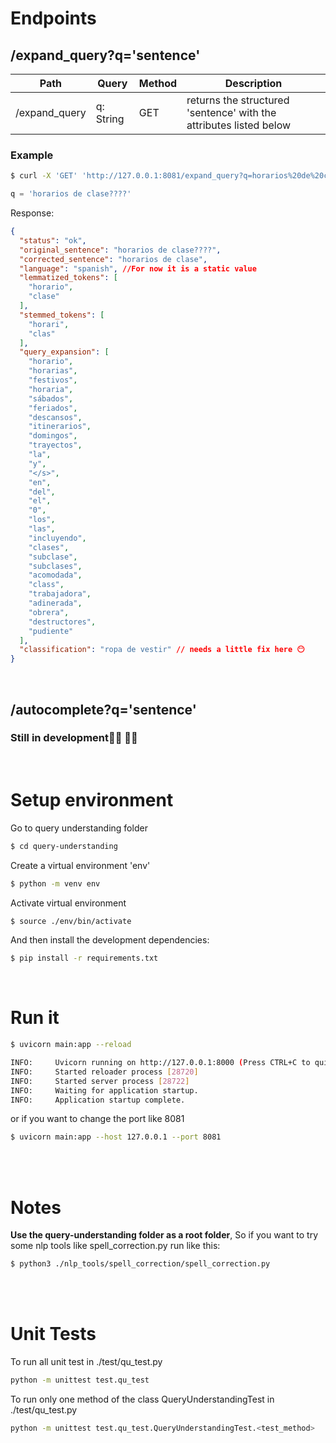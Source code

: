 # Endpoints
## /expand_query?q='sentence'
|  Path          |     Query    |    Method | Description | 
| -------------  | -------------| --------- | --------- |
| /expand_query  | q: String    |    GET    |  returns the structured 'sentence' with the attributes listed below    |

### Example
```bash
$ curl -X 'GET' 'http://127.0.0.1:8081/expand_query?q=horarios%20de%20clase%3F%3F%3F%3F' -H 'accept: application/json'
```
```python
q = 'horarios de clase????'
```
Response:
```json
{
  "status": "ok",
  "original_sentence": "horarios de clase????",
  "corrected_sentence": "horarios de clase",
  "language": "spanish", //For now it is a static value
  "lemmatized_tokens": [
    "horario",
    "clase"
  ],
  "stemmed_tokens": [
    "horari",
    "clas"
  ],
  "query_expansion": [
    "horario",
    "horarias",
    "festivos",
    "horaria",
    "sábados",
    "feriados",
    "descansos",
    "itinerarios",
    "domingos",
    "trayectos",
    "la",
    "y",
    "</s>",
    "en",
    "del",
    "el",
    "0",
    "los",
    "las",
    "incluyendo",
    "clases",
    "subclase",
    "subclases",
    "acomodada",
    "class",
    "trabajadora",
    "adinerada",
    "obrera",
    "destructores",
    "pudiente"
  ],
  "classification": "ropa de vestir" // needs a little fix here 😶
}
```
<br>

## /autocomplete?q='sentence'

### Still in development🧑‍💻 👩‍💻

<br>


# Setup environment
Go to  query understanding folder
```bash
$ cd query-understanding
```

Create a virtual environment 'env'
```bash
$ python -m venv env
```

Activate virtual environment
```bash
$ source ./env/bin/activate
```

And then install the development dependencies:
```bash
$ pip install -r requirements.txt
```

<br>

# Run it
```bash
$ uvicorn main:app --reload

INFO:     Uvicorn running on http://127.0.0.1:8000 (Press CTRL+C to quit)
INFO:     Started reloader process [28720]
INFO:     Started server process [28722]
INFO:     Waiting for application startup.
INFO:     Application startup complete.

```

or if you want to change the port like 8081
```bash
$ uvicorn main:app --host 127.0.0.1 --port 8081
```
<br></br>
# Notes

**Use the query-understanding folder as a root folder**, 
So if you want to try some nlp tools like spell_correction.py 
run like this:
```bash
$ python3 ./nlp_tools/spell_correction/spell_correction.py
```
<br></br>
# Unit Tests

To run all unit test in ./test/qu_test.py
```bash
python -m unittest test.qu_test
```

To run only one method of the class QueryUnderstandingTest in ./test/qu_test.py
```bash
python -m unittest test.qu_test.QueryUnderstandingTest.<test_method>
```

